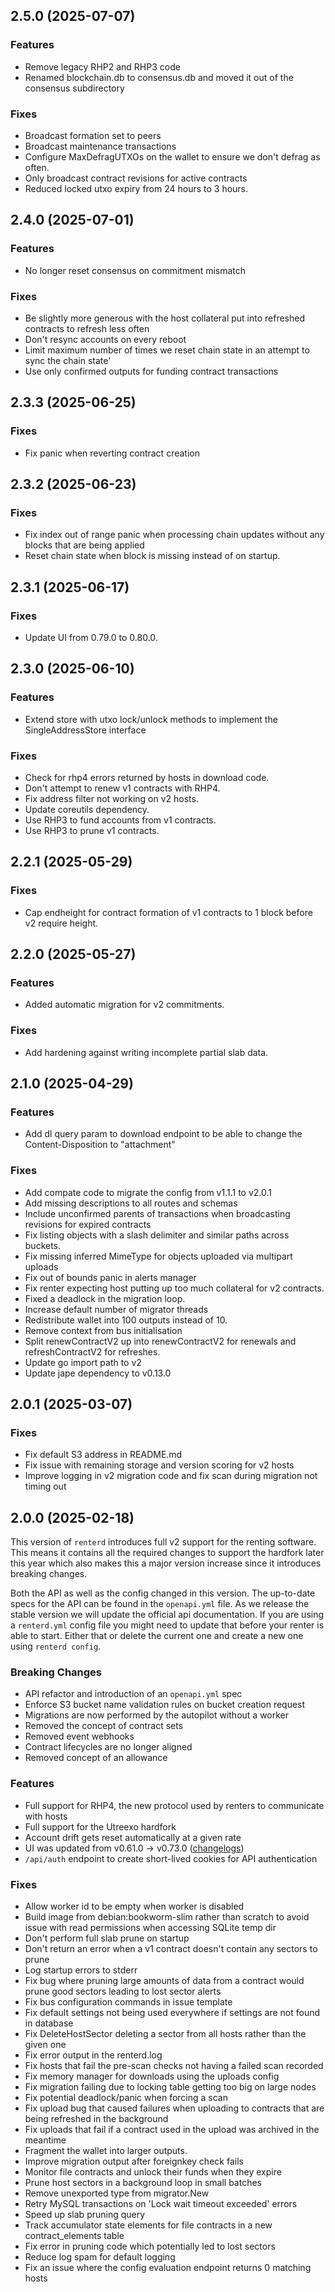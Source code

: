 ## 2.5.0 (2025-07-07)

### Features

- Remove legacy RHP2 and RHP3 code
- Renamed blockchain.db to consensus.db and moved it out of the consensus subdirectory

### Fixes

- Broadcast formation set to peers
- Broadcast maintenance transactions
- Configure MaxDefragUTXOs on the wallet to ensure we don't defrag as often.
- Only broadcast contract revisions for active contracts
- Reduced locked utxo expiry from 24 hours to 3 hours.

## 2.4.0 (2025-07-01)

### Features

- No longer reset consensus on commitment mismatch

### Fixes

- Be slightly more generous with the host collateral put into refreshed contracts to refresh less often
- Don't resync accounts on every reboot
- Limit maximum number of times we reset chain state in an attempt to sync the chain state'
- Use only confirmed outputs for funding contract transactions

## 2.3.3 (2025-06-25)

### Fixes

- Fix panic when reverting contract creation

## 2.3.2 (2025-06-23)

### Fixes

- Fix index out of range panic when processing chain updates without any blocks that are being applied
- Reset chain state when block is missing instead of on startup.

## 2.3.1 (2025-06-17)

### Fixes

- Update UI from 0.79.0 to 0.80.0.

## 2.3.0 (2025-06-10)

### Features

- Extend store with utxo lock/unlock methods to implement the SingleAddressStore interface

### Fixes

- Check for rhp4 errors returned by hosts in download code.
- Don't attempt to renew v1 contracts with RHP4.
- Fix address filter not working on v2 hosts.
- Update coreutils dependency.
- Use RHP3 to fund accounts from v1 contracts.
- Use RHP3 to prune v1 contracts.

## 2.2.1 (2025-05-29)

### Fixes

- Cap endheight for contract formation of v1 contracts to 1 block before v2 require height.

## 2.2.0 (2025-05-27)

### Features

- Added automatic migration for v2 commitments.

### Fixes

- Add hardening against writing incomplete partial slab data.

## 2.1.0 (2025-04-29)

### Features

- Add dl query param to download endpoint to be able to change the Content-Disposition to "attachment"

### Fixes

- Add compate code to migrate the config from v1.1.1 to v2.0.1
- Add missing descriptions to all routes and schemas
- Include unconfirmed parents of transactions when broadcasting revisions for expired contracts
- Fix listing objects with a slash delimiter and similar paths across buckets.
- Fix missing inferred MimeType for objects uploaded via multipart uploads
- Fix out of bounds panic in alerts manager
- Fix renter expecting host putting up too much collateral for v2 contracts.
- Fixed a deadlock in the migration loop.
- Increase default number of migrator threads
- Redistribute wallet into 100 outputs instead of 10.
- Remove context from bus initialisation
- Split renewContractV2 up into renewContractV2 for renewals and refreshContractV2 for refreshes.
- Update go import path to v2
- Update jape dependency to v0.13.0

## 2.0.1 (2025-03-07)

### Fixes

- Fix default S3 address in README.md
- Fix issue with remaining storage and version scoring for v2 hosts
- Improve logging in v2 migration code and fix scan during migration not timing out

## 2.0.0 (2025-02-18)

This version of `renterd` introduces full v2 support for the renting software. This means it contains all the required changes to support the hardfork later this year which also makes this a major version increase since it introduces breaking changes.

Both the API as well as the config changed in this version. The up-to-date specs for the API can be found in the `openapi.yml` file. As we release the stable version we will update the official api documentation.
If you are using a `renterd.yml` config file you might need to update that before your renter is able to start. Either that or delete the current one and create a new one using `renterd config`.

### Breaking Changes

- API refactor and introduction of an `openapi.yml` spec
- Enforce S3 bucket name validation rules on bucket creation request
- Migrations are now performed by the autopilot without a worker
- Removed the concept of contract sets
- Removed event webhooks
- Contract lifecycles are no longer aligned
- Removed concept of an allowance

### Features

- Full support for RHP4, the new protocol used by renters to communicate with hosts
- Full support for the Utreexo hardfork
- Account drift gets reset automatically at a given rate
- UI was updated from v0.61.0 -> v0.73.0 ([changelogs](https://github.com/SiaFoundation/web/releases))
- `/api/auth` endpoint to create short-lived cookies for API authentication

### Fixes

- Allow worker id to be empty when worker is disabled
- Build image from debian:bookworm-slim rather than scratch to avoid issue with read permissions when accessing SQLite temp dir
- Don't perform full slab prune on startup
- Don't return an error when a v1 contract doesn't contain any sectors to prune
- Log startup errors to stderr
- Fix bug where pruning large amounts of data from a contract would prune good sectors leading to lost sector alerts
- Fix bus configuration commands in issue template
- Fix default settings not being used everywhere if settings are not found in database
- Fix DeleteHostSector deleting a sector from all hosts rather than the given one
- Fix error output in the renterd.log
- Fix hosts that fail the pre-scan checks not having a failed scan recorded
- Fix memory manager for downloads using the uploads config
- Fix migration failing due to locking table getting too big on large nodes
- Fix potential deadlock/panic when forcing a scan
- Fix upload bug that caused failures when uploading to contracts that are being refreshed in the background
- Fix uploads that fail if a contract used in the upload was archived in the meantime
- Fragment the wallet into larger outputs.
- Improve migration output after foreignkey check fails
- Monitor file contracts and unlock their funds when they expire
- Prune host sectors in a background loop in small batches
- Remove unexported type from migrator.New
- Retry MySQL transactions on 'Lock wait timeout exceeded' errors
- Speed up slab pruning query
- Track accumulator state elements for file contracts in a new contract_elements table
- Fix error in pruning code which potentially led to lost sectors
- Reduce log spam for default logging
- Fix an issue where the config evaluation endpoint returns 0 matching hosts
